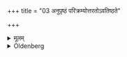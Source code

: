 +++
title = "03 अनुपृष्ठं परिक्रम्योत्तरतोऽवतिष्ठते"

+++

<details><summary>मूलम्</summary>

अनुपृष्ठं परिक्रम्योत्तरतोऽवतिष्ठते ३
</details>

<details><summary>Oldenberg</summary>

3. She then passes behind his back and stations herself to the north (of her husband).
</details>
